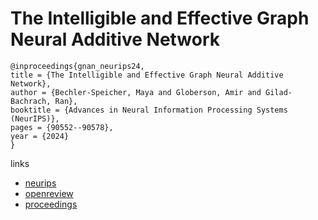 # The Intelligible and Effective Graph Neural Additive Network

```
@inproceedings{gnan_neurips24,
title = {The Intelligible and Effective Graph Neural Additive Network},
author = {Bechler-Speicher, Maya and Globerson, Amir and Gilad-Bachrach, Ran},
booktitle = {Advances in Neural Information Processing Systems (NeurIPS)},
pages = {90552--90578},
year = {2024}
}
```

links
- [neurips](https://nips.cc/Conferences/2024/Schedule?showEvent=95111)
- [openreview](https://openreview.net/forum?id=SKY1ScUTwA)
- [proceedings](https://papers.nips.cc//paper_files/paper/2024/hash/a4c3a66ed818455b8bbe591b6a5d0f56-Abstract-Conference.html)
